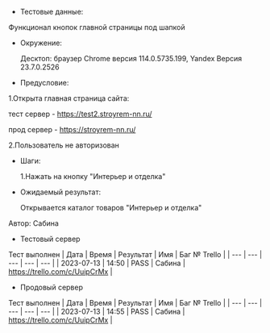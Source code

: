 * Тестовые данные:

 Функционал кнопок главной страницы под шапкой
 
 * Окружение: 

	Десктоп: браузер Chrome версия 114.0.5735.199, Yandex Версия 23.7.0.2526
 
* Предусловие:

 1.Открыта главная страница сайта:
 
 тест сервер - https://test2.stroyrem-nn.ru/
 
 прод сервер - https://stroyrem-nn.ru/
 
 2.Пользователь не авторизован
 
* Шаги:

  1.Нажать на кнопку "Интерьер и отделка"

* Ожидаемый результат:

   Открывается каталог товаров "Интерьер и отделка"


Автор: Сабина

* Тестовый сервер 

Тест выполнен
| Дата | Время | Результат | Имя | Баг № Trello |
| --- | --- | --- | --- | --- |
| 2023-07-13 | 14:50 | PASS | Сабина | https://trello.com/c/UuipCrMx  | 

* Продовый сервер

Тест выполнен
| Дата | Время | Результат | Имя | Баг № Trello |
| --- | --- | --- | --- | --- |
| 2023-07-13 | 14:55 | PASS | Сабина | https://trello.com/c/UuipCrMx  | 

